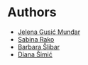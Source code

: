 Authors
===============
* [Jelena Gusić Munđar](https://github.com/JelenaGM)
* [Sabina Rako](https://github.com/SabinaRa)
* [Barbara Šlibar](https://github.com/bslibar)
* [Diana Šimić](https://github.com/disimic)

